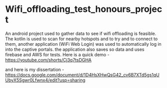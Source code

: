 # Wifi_offloading_test_honours_project
An android project used to gather data to see if wifi offloading is feasible.
The kotlin is used to scan for nearby hotspots and to try and to connect to them, another application (WiFi Web Login) was 
used to automatically log in into the captive portals. the application also saves so data and uses firebase and AWS for tests.
Here is a quick demo - https://youtube.com/shorts/Cj3q7tsDGHA

and here is my dissertation -
https://docs.google.com/document/d/1D4HsXHwQsG42_cv6B7XTd5gs1qUUbyX5Sgwr0Lfwnx4/edit?usp=sharing
